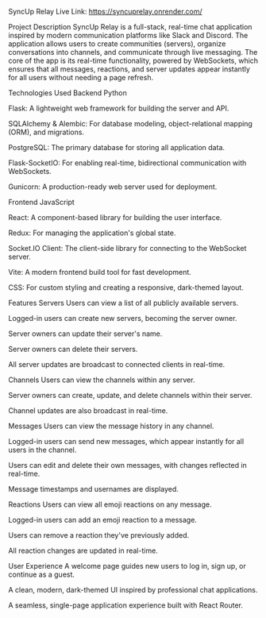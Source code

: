 SyncUp Relay
Live Link: https://syncuprelay.onrender.com/

Project Description
SyncUp Relay is a full-stack, real-time chat application inspired by modern communication platforms like Slack and Discord. The application allows users to create communities (servers), organize conversations into channels, and communicate through live messaging. The core of the app is its real-time functionality, powered by WebSockets, which ensures that all messages, reactions, and server updates appear instantly for all users without needing a page refresh.

Technologies Used
Backend
Python

Flask: A lightweight web framework for building the server and API.

SQLAlchemy & Alembic: For database modeling, object-relational mapping (ORM), and migrations.

PostgreSQL: The primary database for storing all application data.

Flask-SocketIO: For enabling real-time, bidirectional communication with WebSockets.

Gunicorn: A production-ready web server used for deployment.

Frontend
JavaScript

React: A component-based library for building the user interface.

Redux: For managing the application's global state.

Socket.IO Client: The client-side library for connecting to the WebSocket server.

Vite: A modern frontend build tool for fast development.

CSS: For custom styling and creating a responsive, dark-themed layout.

Features
Servers
Users can view a list of all publicly available servers.

Logged-in users can create new servers, becoming the server owner.

Server owners can update their server's name.

Server owners can delete their servers.

All server updates are broadcast to connected clients in real-time.

Channels
Users can view the channels within any server.

Server owners can create, update, and delete channels within their server.

Channel updates are also broadcast in real-time.

Messages
Users can view the message history in any channel.

Logged-in users can send new messages, which appear instantly for all users in the channel.

Users can edit and delete their own messages, with changes reflected in real-time.

Message timestamps and usernames are displayed.

Reactions
Users can view all emoji reactions on any message.

Logged-in users can add an emoji reaction to a message.

Users can remove a reaction they've previously added.

All reaction changes are updated in real-time.

User Experience
A welcome page guides new users to log in, sign up, or continue as a guest.

A clean, modern, dark-themed UI inspired by professional chat applications.

A seamless, single-page application experience built with React Router.
